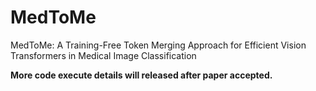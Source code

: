 # MedToMe
MedToMe: A Training-Free Token Merging Approach for Efficient Vision Transformers in Medical Image Classification

**More code execute details will released after paper accepted.** 
